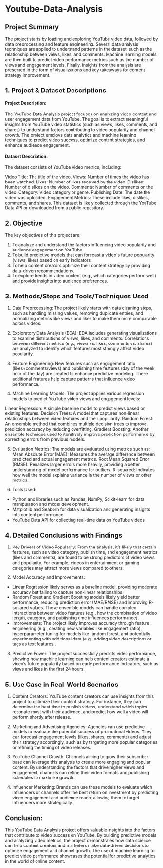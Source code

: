 # Youtube-Data-Analysis
## Project Summary
The project starts by loading and exploring YouTube video data, followed by data preprocessing and feature engineering. Several data analysis techniques are applied to understand patterns in the dataset, such as the relationship between views, likes, and comments. Machine learning models are then built to predict video performance metrics such as the number of views and engagement levels. Finally, insights from the analysis are presented in the form of visualizations and key takeaways for content strategy improvement.

## 1. Project & Dataset Descriptions
#### Project Description:
The YouTube Data Analysis project focuses on analyzing video content and user engagement data from YouTube. The goal is to extract meaningful insights from YouTube video statistics (such as views, likes, comments, and shares) to understand factors contributing to video popularity and channel growth. The project employs data analytics and machine learning techniques to predict video success, optimize content strategies, and enhance audience engagement.

#### Dataset Description:
The dataset consists of YouTube video metrics, including:

Video Title: The title of the video.
Views: Number of times the video has been watched.
Likes: Number of likes received by the video.
Dislikes: Number of dislikes on the video.
Comments: Number of comments on the video.
Category: Video category or genre.
Publishing Date: The date the video was uploaded.
Engagement Metrics: These include likes, dislikes, comments, and shares.
This dataset is likely collected through the YouTube Data API or downloaded from a public repository.

## 2. Objective
The key objectives of this project are:

1. To analyze and understand the factors influencing video popularity and audience engagement on YouTube.
2. To build predictive models that can forecast a video's future popularity (views, likes) based on early indicators.
3. To help content creators optimize their content strategy by providing data-driven recommendations.
4. To explore trends in video content (e.g., which categories perform well) and provide insights into audience preferences.


## 3. Methods/Steps and Tools/Techniques Used
1. Data Preprocessing:
The project likely starts with data cleaning steps, such as handling missing values, removing duplicate entries, and normalizing metrics like views and likes to make them more comparable across videos.

2. Exploratory Data Analysis (EDA):
EDA includes generating visualizations to examine distributions of views, likes, and comments. Correlations between different metrics (e.g., views vs. likes, comments vs. shares) are analyzed to identify which features most strongly affect video popularity.

3. Feature Engineering:
New features such as engagement ratio (likes+comments/views) and publishing time features (day of the week, hour of the day) are created to enhance predictive modeling. These additional features help capture patterns that influence video performance.

4. Machine Learning Models: The project applies various regression models to predict YouTube video views and engagement levels:

Linear Regression: A simple baseline model to predict views based on existing features.
Decision Trees: A model that captures non-linear relationships between video features and their popularity.
Random Forest: An ensemble method that combines multiple decision trees to improve prediction accuracy by reducing overfitting.
Gradient Boosting: Another ensemble technique used to iteratively improve prediction performance by correcting errors from previous models.

5. Evaluation Metrics: The models are evaluated using metrics such as:
Mean Absolute Error (MAE): Measures the average difference between predicted and actual engagement metrics.
Root Mean Squared Error (RMSE): Penalizes larger errors more heavily, providing a better understanding of model performance for outliers.
R-squared: Indicates how well the model explains variance in the number of views or other metrics.

6. Tools Used:

- Python and libraries such as Pandas, NumPy, Scikit-learn for data manipulation and model development.
- Matplotlib and Seaborn for data visualization and generating insights into content performance.
- YouTube Data API for collecting real-time data on YouTube videos.

## 4. Detailed Conclusions with Findings
1. Key Drivers of Video Popularity:
From the analysis, it’s likely that certain features, such as video category, publish time, and engagement metrics (likes and comments), are found to be strong predictors of video views and popularity. For example, videos in entertainment or gaming categories may attract more views compared to others.

2. Model Accuracy and Improvements:

- Linear Regression likely serves as a baseline model, providing moderate accuracy but failing to capture non-linear relationships.
- Random Forest and Gradient Boosting models likely yield better performance, reducing prediction error (MAE/RMSE) and improving R-squared values. These ensemble models can handle complex interactions between video features (e.g., how the combination of video length, category, and publishing time influences performance).
- Improvements: The project likely improves accuracy through feature engineering (e.g., creating new variables like engagement ratio), hyperparameter tuning for models like random forest, and potentially experimenting with additional data (e.g., adding video descriptions or tags as text features).
  
3. Predictive Power:
The project successfully predicts video performance, showing how machine learning can help content creators estimate a video’s future popularity based on early performance indicators, such as views and likes in the first 24 hours.

## 5. Use Case in Real-World Scenarios
1. Content Creators:
YouTube content creators can use insights from this project to optimize their content strategy. For instance, they can determine the best time to publish videos, understand which topics resonate most with their audience, and predict how well a video will perform shortly after release.

2. Marketing and Advertising Agencies:
Agencies can use predictive models to evaluate the potential success of promotional videos. They can forecast engagement levels (likes, shares, comments) and adjust their strategy accordingly, such as by targeting more popular categories or refining the timing of video releases.

3. YouTube Channel Growth:
Channels aiming to grow their subscriber base can leverage this analysis to create more engaging and popular content. By understanding the factors that drive higher views and engagement, channels can refine their video formats and publishing schedules to maximize growth.

4. Influencer Marketing:
Brands can use these models to evaluate which influencers or channels offer the best return on investment by predicting video engagement and audience reach, allowing them to target influencers more strategically.

## Conclusion: 
This YouTube Data Analysis project offers valuable insights into the factors that contribute to video success on YouTube. By building predictive models and analyzing video metrics, the project demonstrates how data science can help content creators and marketers make data-driven decisions to optimize engagement and channel growth. The use of machine learning to predict video performance showcases the potential for predictive analytics in the world of online content.
